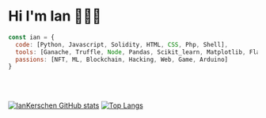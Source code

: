 <h1>Hi I'm Ian 👋👨‍💻</h1>

```javascript
const ian = {
  code: [Python, Javascript, Solidity, HTML, CSS, Php, Shell],
  tools: [Ganache, Truffle, Node, Pandas, Scikit_learn, Matplotlib, Flask, SQL, Json, React, Web3],
  passions: [NFT, ML, Blockchain, Hacking, Web, Game, Arduino]
}
```
<br> <br>

[![IanKerschen GitHub stats](https://github-readme-stats.vercel.app/api?username=IanKerschenFerrari)](https://github.com/anuraghazra/github-readme-stats)
[![Top Langs](https://github-readme-stats.vercel.app/api/top-langs/?username=IanKerschenFerrari&hide=jupyter%20notebook&show_icons=true&layout=compact&hide_border=true)](https://github.com/anuraghazra/github-readme-stats)
